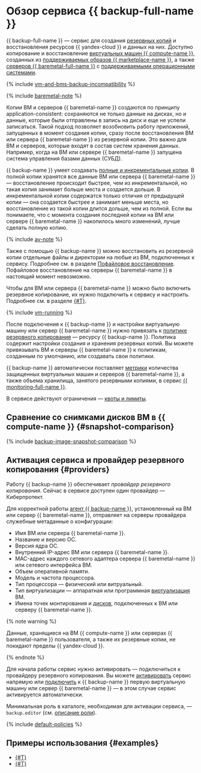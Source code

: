 # Обзор сервиса {{ backup-full-name }}

{{ backup-full-name }} — сервис для создания [резервных копий](../../glossary/backup.md) и восстановления ресурсов {{ yandex-cloud }} и данных на них. Доступно копирование и восстановление [виртуальных машин {{ compute-name }}](../../compute/concepts/vm.md), созданных из [поддерживаемых образов {{ marketplace-name }}](vm-connection.md#os), а также [серверов {{ baremetal-full-name }}](../../baremetal/concepts/servers.md) с [поддерживаемыми операционными системами](vm-connection.md#self-install).

{% include [vm-and-bms-backup-incompatibility](../../_includes/backup/vm-and-bms-backup-incompatibility.md) %}

{% include [baremetal-note](../../_includes/backup/baremetal-note.md) %}

Копии ВМ и серверов {{ baremetal-name }} создаются по принципу application-consistent: сохраняются не только данные на дисках, но и данные, которые были отправлены в запись на диск и еще не успели записаться. Такой подход позволяет возобновить работу приложений, запущенных в момент создания копии, сразу после восстановления ВМ или сервера {{ baremetal-name }} из резервной копии. Это важно для ВМ и серверов, которые входят в состав систем хранения данных. Например, когда на ВМ или сервере {{ baremetal-name }} запущена система управления базами данных (СУБД).

{{ backup-name }} умеет создавать [полные и инкрементальные копии](backup.md#types). В полной копии хранятся все данные ВМ или сервера {{ baremetal-name }} — восстановление происходит быстрее, чем из инкрементальной, но такая копия занимает больше места и создается дольше. В инкрементальной копии содержатся только отличия от предыдущей копии — она создается быстрее и занимает меньше места, но восстановление из такой копии длится дольше, чем из полной. Если вы понимаете, что с момента создания последней копии на ВМ или сервере {{ baremetal-name }} накопилось много изменений, лучше сделать полную копию.

{% include [av-note](../../_includes/backup/av-note.md) %}

Также с помощью {{ backup-name }} можно восстановить из резервной копии отдельные файлы и директории на любые из ВМ, подключенных к сервису. Подробнее см. в разделе [Пофайловое восстановление](backup.md#file-by-file). Пофайловое восстановление на серверы {{ baremetal-name }} в настоящий момент невозможно.

Чтобы для ВМ или сервера {{ baremetal-name }} можно было включить резервное копирование, их нужно подключить к сервису и настроить. Подробнее см. в разделе [{#T}](vm-connection.md).

{% include [vm-running](../../_includes/backup/vm-running.md) %}

После подключения к {{ backup-name }} и настройки виртуальную машину или сервер {{ baremetal-name }} нужно привязать к [политике резервного копирования](policy.md) — ресурсу {{ backup-name }}. Политика содержит настройки создания и хранения резервных копий. Вы можете привязывать ВМ и серверы {{ baremetal-name }} к политикам, созданным по умолчанию, или создавать свои политики.

{{ backup-name }} автоматически поставляет [метрики](../metrics.md) количества защищенных виртуальных машин и серверов {{ baremetal-name }}, а также объема хранилища, занятого резервными копиями, в сервис [{{ monitoring-full-name }}](../../monitoring/index.yaml).

В сервисе действуют ограничения — [квоты и лимиты](limits.md).

## Сравнение со снимками дисков ВМ в {{ compute-name }} {#snapshot-comparison}

{% include [backup-image-snapshot-comparison](../../_includes/backup-image-snapshot-comparison.md) %}

## Активация сервиса и провайдер резервного копирования {#providers}

Работу {{ backup-name }} обеспечивает _провайдер резервного копирования_. Сейчас в сервисе доступен один провайдер — Киберпротект.

Для корректной работы [агент {{ backup-name }}](agent.md), установленный на ВМ или сервер {{ baremetal-name }}, отправляет на серверы провайдера служебные метаданные о конфигурации:

* Имя ВМ или сервера {{ baremetal-name }}.
* Название и версию ОС.
* Версия ядра ОС.
* Внутренний IP-адрес ВМ или сервера {{ baremetal-name }}.
* MAC-адрес каждого сетевого адаптера сервера {{ baremetal-name }} или сетевого интерфейса ВМ.
* Объем оперативной памяти.
* Модель и частота процессора.
* Тип процессора — физический или витруальный.
* Тип виртуализации — аппаратная или программная [виртуализация](../../glossary/virtualization.md#kak-rabotaet-virtualizaciya) ВМ.
* Имена точек монтирования и [дисков](../../compute/concepts/disk.md), подключенных к ВМ или серверу {{ baremetal-name }}.

{% note warning %}

Данные, хранящиеся на ВМ {{ compute-name }} или серверах {{ baremetal-name }} пользователя, а также их резервные копии, не покидают пределы {{ yandex-cloud }}.

{% endnote %}

Для начала работы сервис нужно активировать — подключиться к провайдеру резервного копирования. Вы можете [активировать](../operations/activate-service.md) сервис напрямую или [подключить](vm-connection.md) к {{ backup-name }} первую виртуальную машину или сервер {{ baremetal-name }} — в этом случае сервис активируется автоматически.

Минимальная роль в каталоге, необходимая для активации сервиса, — `backup.editor` (см. [описание роли](../security/index.md#backup-editor)).

{% include [default-policies](../../_includes/backup/default-policies.md) %}


## Примеры использования {#examples}

* [{#T}](../tutorials/backup-baremetal.md)
* [{#T}](../tutorials/vm-with-backup-policy/index.md)